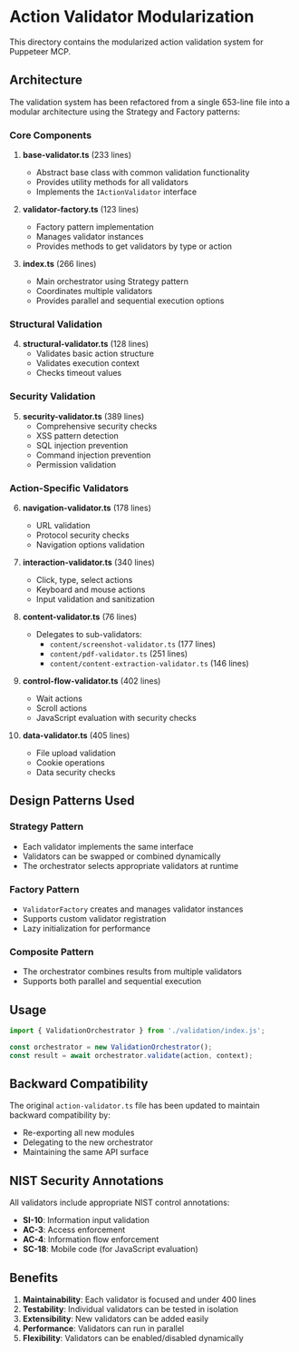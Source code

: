 # Action Validator Modularization

This directory contains the modularized action validation system for Puppeteer MCP.

## Architecture

The validation system has been refactored from a single 653-line file into a modular architecture
using the Strategy and Factory patterns:

### Core Components

1. **base-validator.ts** (233 lines)
   - Abstract base class with common validation functionality
   - Provides utility methods for all validators
   - Implements the `IActionValidator` interface

2. **validator-factory.ts** (123 lines)
   - Factory pattern implementation
   - Manages validator instances
   - Provides methods to get validators by type or action

3. **index.ts** (266 lines)
   - Main orchestrator using Strategy pattern
   - Coordinates multiple validators
   - Provides parallel and sequential execution options

### Structural Validation

4. **structural-validator.ts** (128 lines)
   - Validates basic action structure
   - Validates execution context
   - Checks timeout values

### Security Validation

5. **security-validator.ts** (389 lines)
   - Comprehensive security checks
   - XSS pattern detection
   - SQL injection prevention
   - Command injection prevention
   - Permission validation

### Action-Specific Validators

6. **navigation-validator.ts** (178 lines)
   - URL validation
   - Protocol security checks
   - Navigation options validation

7. **interaction-validator.ts** (340 lines)
   - Click, type, select actions
   - Keyboard and mouse actions
   - Input validation and sanitization

8. **content-validator.ts** (76 lines)
   - Delegates to sub-validators:
     - `content/screenshot-validator.ts` (177 lines)
     - `content/pdf-validator.ts` (251 lines)
     - `content/content-extraction-validator.ts` (146 lines)

9. **control-flow-validator.ts** (402 lines)
   - Wait actions
   - Scroll actions
   - JavaScript evaluation with security checks

10. **data-validator.ts** (405 lines)
    - File upload validation
    - Cookie operations
    - Data security checks

## Design Patterns Used

### Strategy Pattern

- Each validator implements the same interface
- Validators can be swapped or combined dynamically
- The orchestrator selects appropriate validators at runtime

### Factory Pattern

- `ValidatorFactory` creates and manages validator instances
- Supports custom validator registration
- Lazy initialization for performance

### Composite Pattern

- The orchestrator combines results from multiple validators
- Supports both parallel and sequential execution

## Usage

```typescript
import { ValidationOrchestrator } from './validation/index.js';

const orchestrator = new ValidationOrchestrator();
const result = await orchestrator.validate(action, context);
```

## Backward Compatibility

The original `action-validator.ts` file has been updated to maintain backward compatibility by:

- Re-exporting all new modules
- Delegating to the new orchestrator
- Maintaining the same API surface

## NIST Security Annotations

All validators include appropriate NIST control annotations:

- **SI-10**: Information input validation
- **AC-3**: Access enforcement
- **AC-4**: Information flow enforcement
- **SC-18**: Mobile code (for JavaScript evaluation)

## Benefits

1. **Maintainability**: Each validator is focused and under 400 lines
2. **Testability**: Individual validators can be tested in isolation
3. **Extensibility**: New validators can be added easily
4. **Performance**: Validators can run in parallel
5. **Flexibility**: Validators can be enabled/disabled dynamically
